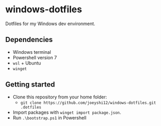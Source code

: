 # windows-dotfiles

Dotfiles for my Windows dev environment.

## Dependencies

- Windows terminal
- Powershell version 7
- `wsl` + Ubuntu
- `winget`

## Getting started

- Clone this repository from your home folder:
    - `git clone https://github.com/joeyshi12/windows-dotfiles.git .dotfiles`
- Import packages with `winget import package.json`.
- Run `.\bootstrap.ps1` in Powershell
